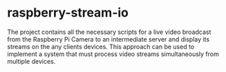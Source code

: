 # raspberry-stream-io

The project contains all the necessary scripts for a live video broadcast from the Raspberry Pi Camera to an intermediate server and display its streams on the any clients devices. This approach can be used to implement a system that must process video streams simultaneously from multiple devices.
